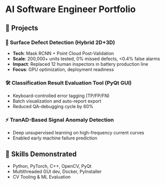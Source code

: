 # AI Software Engineer Portfolio

## 🔧 Projects

### 🧩 Surface Defect Detection (Hybrid 2D+3D)
- **Tech**: Mask RCNN + Point Cloud Post-Validation
- **Scale**: 200,000+ units tested, 0% missed defects, <0.4% false alarms
- **Impact**: Replaced 12 human inspectors in battery production line
- **Focus**: GPU optimization, deployment readiness

### 🛠 Classification Result Evaluation Tool (PyQt GUI)
- Keyboard-controlled error tagging (TP/FP/FN)
- Batch visualization and auto-report export
- Reduced QA-debugging cycle by 60%

### ⚡ TranAD-Based Signal Anomaly Detection
- Deep unsupervised learning on high-frequency current curves
- Enabled early machine failure prediction

## 🧰 Skills Demonstrated
- Python, PyTorch, C++, OpenCV, PyQt
- Multithreaded GUI dev, Docker, PyInstaller
- CV Tooling & ML Evaluation
